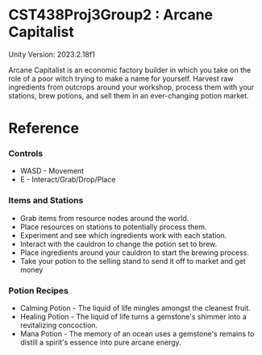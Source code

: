 # CST438Proj3Group2 : Arcane Capitalist

Unity Version: 2023.2.18f1

Arcane Capitalist is an economic factory builder in which you take on the role of a poor witch trying to make a name for yourself. 
Harvest raw ingredients from outcrops around your workshop, process them with your stations, brew potions, and sell them in an ever-changing potion market.

# Reference
### Controls
- WASD - Movement
- E - Interact/Grab/Drop/Place

### Items and Stations
- Grab items from resource nodes around the world.
- Place resources on stations to potentially process them.
- Experiment and see which ingredients work with each station.
- Interact with the cauldron to change the potion set to brew.
- Place ingredients around your cauldron to start the brewing process.
- Take your potion to the selling stand to send it off to market and get money

### Potion Recipes
- Calming Potion - The liquid of life mingles amongst the cleanest fruit.
- Healing Potion - The liquid of life turns a gemstone's shimmer into a revitalizing concoction.
- Mana Potion - The memory of an ocean uses a gemstone's remains to distill a spirit's essence into pure arcane energy.
